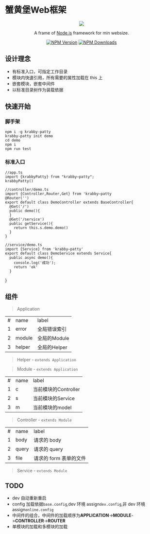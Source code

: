 # 蟹黄堡Web框架
<p align="center">
<a href="" target="blank"><img src="https://oss.zyfz.cn/hamburger/f54fd817b5f3f9f9c19678d691f16b91.png"></a>
</p>

  <p align="center">A frame of <a href="http://nodejs.org" target="_blank">Node.js</a> framework for min websize.</p>
    <p align="center">
<a href="https://www.npmjs.com/~cherryboom" target="_blank"><img src="https://img.shields.io/npm/v/@nestjs/core.svg" alt="NPM Version" /></a>
<a href="https://www.npmjs.com/package/krabby-patty" target="_blank"><img src="https://img.shields.io/npm/dm/@nestjs/core.svg" alt="NPM Downloads" /></a>
</p>

## 设计理念

- 有标准入口，可指定工作目录
- 模块内快速引用，所有需要的属性加载在 this 上
- 嵌套模块，嵌套中间件
- 以标准目录树作为装载依据

## 快速开始
### 脚手架
    npm i -g krabby-patty
    krabby-patty init demo
    cd demo
    npm i
    npm run test
### 标准入口
    //app.ts
    import {krabbyPatty} from "krabby—patty";
    krabbyPatty()

    //controller/demo.ts
    import {Controller,Router,Get} from 'krabby—patty
    @Router('')
    export default class DemoController extends BaseController{
      @Get('/')
      public demo(){
      }
      @Get('/service')
      public getService(){
        return this.s.demo.demo()
      }
    }

    //service/demo.ts
    import {Service} from 'krabby—patty'
    export default class DemoService extends Service{
      public async demo(){
        console.log('成功');
        return 'ok'
      }

}

## 组件

> Application

<table style="width:100%">
<tbody>
<tr>
<td>#</td>
<td>name</td>
<td>label</td>
</tr>
<tr>
<td>1</td>
<td>error</td>
<td>全局错误索引</td>
</tr>
<tr>
<td>2</td>
<td>module</td>
<td>全局的Module</td>
</tr>
<tr>
<td>3</td>
<td>helper</td>
<td>全局的Helper</td>
</tr>
</tbody>
</table>


> Helper - `extends Application`

> Module - `extends Application`

<table style="width:100%">
<tbody>
<tr>
<td>#</td>
<td>name</td>
<td>label</td>
</tr>
<tr>
<td>1</td>
<td>c</td>
<td>当前模块的Controller</td>
</tr>
<tr>
<td>2</td>
<td>s</td>
<td>当前模块的Service</td>
</tr>
<tr>
<td>3</td>
<td>m</td>
<td>当前模块的model</td>
</tr>
</tbody>
</table>

> Controller - `extends Module`
<table style="width:100%">
<tbody>
<tr>
<td>#</td>
<td>name</td>
<td>label</td>
</tr>
<tr>
<td>1</td>
<td>body</td>
<td>请求的 body </td>
</tr>
<tr>
<td>2</td>
<td>query</td>
<td>请求的 query</td>
</tr>
<tr>
<td>3</td>
<td>file</td>
<td>请求的 form 表单的文件</td>
</tr>
</tbody>
</table>

> Service - `extends Module`

## TODO

- dev 自动重新重启
- config 加载依据`base.config`,dev 环境 assign`dev.config`,非 dev 环境 assign`online.config`
- 中间件的组合，中间件的加载顺序为**APPLICATION**->**MODULE**->**CONTROLLER**->**ROUTER**
- 单模块的加载和多模块的加载
